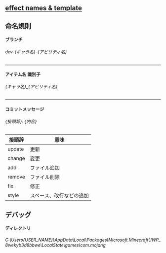 ## [effect names & template](https://github.com/x2-7/addon-template)

## 命名規則

#### ブランチ

###### dev-{キャラ名}-{アビリティ名}

---

#### アイテム名 識別子

###### {キャラ名}\_{アビリティ名}

---

#### コミットメッセージ

###### {接頭辞}: {内容}

| 接頭辞 | 意味 |
| ---- | ---- |
|  update  |  更新  |
|  change  |  変更  |
|  add  |  ファイル追加  |
|  remove  |  ファイル削除  |
|  fix  |  修正  |
|  style  |  スペース、改行などの追加  |

## デバッグ

#### ディレクトリ

###### C:\Users\{USER_NAME}\AppData\Local\Packages\Microsoft.MinecraftUWP_8wekyb3d8bbwe\LocalState\games\com.mojang